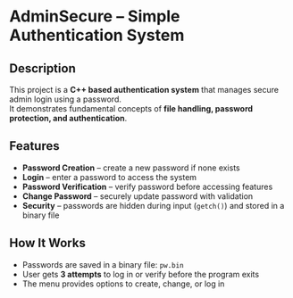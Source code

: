 # AdminSecure – Simple Authentication System

## Description
This project is a **C++ based authentication system** that manages secure admin login using a password.  
It demonstrates fundamental concepts of **file handling, password protection, and authentication**.

## Features
- **Password Creation** – create a new password if none exists  
- **Login** – enter a password to access the system  
- **Password Verification** – verify password before accessing features  
- **Change Password** – securely update password with validation  
- **Security** – passwords are hidden during input (`getch()`) and stored in a binary file  

## How It Works
- Passwords are saved in a binary file: `pw.bin`  
- User gets **3 attempts** to log in or verify before the program exits  
- The menu provides options to create, change, or log in  

